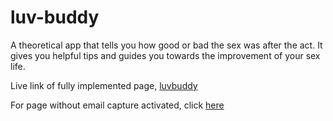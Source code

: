 # luv-buddy

A theoretical app that tells you how good or bad the sex was after the act. It gives you helpful tips and guides you towards the improvement of your sex life.

Live link of fully implemented page, [luvbuddy](https://luvbuddy.herokuapp.com/)

For page without email capture activated, click [here](https://luvbuddy.netlify.app/)
